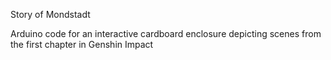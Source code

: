 Story of Mondstadt

Arduino code for an interactive cardboard enclosure depicting scenes from the first chapter in Genshin Impact
